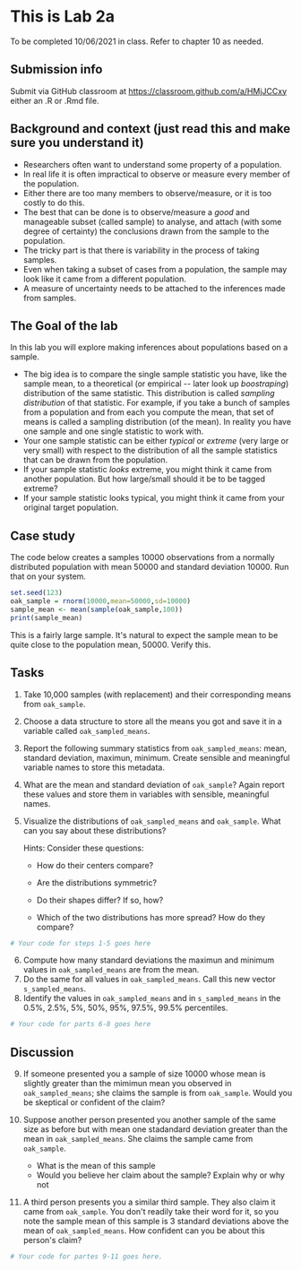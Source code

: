 # This is Lab 2a

To be completed 10/06/2021 in class. Refer to chapter 10 as needed.

## Submission info
Submit via GitHub classroom at https://classroom.github.com/a/HMjJCCxy either an .R or .Rmd file.

## Background and context (just read this and make sure you understand it)

- Researchers often want to understand some property of a population.
- In real life it is often impractical to observe or measure every member of the population.
- Either there are too many members to observe/measure, or it is too costly to do this. 
- The best that can be done is to observe/measure a *good* and manageable subset (called sample) to analyse, and attach (with some degree of certainty) the conclusions drawn from the sample to the population.
- The tricky part is that there is variability in the process of taking samples.
- Even when taking a subset of cases from a population, the sample may look like it came from a different population.
- A measure of uncertainty needs to be attached to the inferences made from samples.

## The Goal of the lab

In this lab you will explore making inferences about populations based on a sample. 

- The big idea is to compare the single sample statistic you have, like the sample mean, to a theoretical (or empirical -- later look up *boostraping*) distribution of the same statistic. This distribution is called *sampling distribution* of that statistic. For example, if you take a bunch of samples from a population and from each you compute the mean, that set of means is called a sampling distribution (of the mean). In reality you have one sample and one single statistic to work with.
- Your one sample statistic can be either *typical* or *extreme* (very large or very small) with respect to the distribution of all the sample statistics that can be drawn from the population.
- If your sample statistic *looks* extreme, you might think it came from another population. But how large/small should it be to be tagged extreme?
- If your sample statistic looks typical, you might think it came from your original target population.

## Case study
The code below creates a samples 10000 observations from a normally distributed population with mean 50000 and standard deviation 10000. Run that on your system.

```r
set.seed(123)
oak_sample = rnorm(10000,mean=50000,sd=10000)
sample_mean <- mean(sample(oak_sample,100))
print(sample_mean)
```
This is a fairly large sample. It's natural to expect the sample mean to be quite close to the population mean, 50000. Verify this.

## Tasks
1. Take 10,000 samples (with replacement) and their corresponding means from `oak_sample`.
2. Choose a data structure to store all the means you got and save it in a variable called `oak_sampled_means`.
3. Report the following summary statistics from `oak_sampled_means`: mean, standard deviation, maximun, minimum. Create sensible and meaningful variable names to store this metadata.
4. What are the mean and standard deviation of `oak_sample`? Again report these values and store them in variables with sensible, meaningful names.
5. Visualize the distributions of `oak_sampled_means` and `oak_sample`. What can you say about these distributions? 

    Hints: Consider these questions:

    -   How do their centers compare?

    -   Are the distributions symmetric?

    -   Do their shapes differ? If so, how?

    -   Which of the two distributions has more spread? How do they compare?
```r
# Your code for steps 1-5 goes here
```

6. Compute how many standard deviations the maximun and minimum values in `oak_sampled_means` are from the mean.
7. Do the same for all values in `oak_sampled_means`. Call this new vector `s_sampled_means`.
8. Identify the values in `oak_sampled_means` and in `s_sampled_means` in the 0.5%, 2.5%, 5%, 50%, 95%, 97.5%, 99.5% percentiles.

```r
# Your code for parts 6-8 goes here
```

## Discussion
9. If someone presented you a sample of size 10000 whose mean is slightly greater than the mimimun mean you observed in `oak_sampled_means`; she claims the sample is from `oak_sample`. Would you be skeptical or confident of the claim?
10. Suppose another person presented you another sample of the same size as before but with mean one stadandard deviation greater than the mean in `oak_sampled_means`. She claims the sample came from `oak_sample`.

    -  What is the mean of this sample
    -  Would you believe her claim about the sample? Explain why or why not

11. A third person presents you a similar third sample. They also claim it came from `oak_sample`. You don't readily take their word for it, so you note the sample mean of this sample is 3 standard deviations above the mean of `oak_sampled_means`. How confident can you be about this person's claim?

```r
# Your code for partes 9-11 goes here.
```
